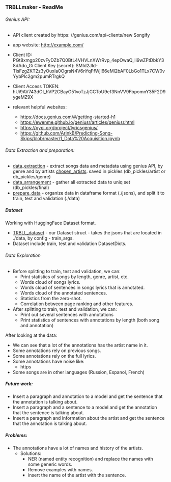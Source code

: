 ### TRBLLmaker - ReadMe

######  Genius API:
- API client created by https:
//genius.com/api-clients/new
Songify

- app website:
http://example.com/
- Client ID:
PGt8xmgp20zvFyDZb7Q0BtL4VHVLnXWrRvp_4epOwaQ_lI9wZFtDbkY38dAdo_Gi
Client Key (secret):
SMId2JId-TisFzgZKT2z3yOuxIa0OgrsN4V6nYqFfWji66eMl2bAF0LbGo1TLx7CW0vYybPlc2gm2pumRTrgkQ
- Client Access TOKEN:
hUi9AV743dOI_hVP2CBayG51voTzJjCCToU9ef3NnVV9FbpomnY35F2D9ygeMZ9X

- relevant helpful websites:
    - https://docs.genius.com/#/getting-started-h1
    - https://ewenme.github.io/geniusr/articles/geniusr.html
    - https://pypi.org/project/lyricsgenius/
    - https://github.com/ArinkB/Predicting-Song-Skips/blob/master/1_Data%20Acquisition.ipynb
    
######  Data Extraction and preparation:
- [data_extraction](data_extraction.py) - extract songs data and metadata using genius API, 
  by genre and by artists [chosen_artists](chosen_artists.py). saved in pickles (db_pickles/artist or db_pickles/genre)
- [data_arrangement](data_arrangement.py) - gather all extracted data to uniq set (db_pickles/final)
- [prepare_data](prepare_data.py) - organize data in dataframe format (./jsons), 
  and split it to train, test and validation (./data)

##### Dataset
Working with HuggingFace Dataset format.
- [TRBLL_dataset](TRBLL_dataset.py) - our Dataset struct - takes the jsons that are located in ./data, by config - train_args.
- Dataset include train, test and validation DatasetDicts.
  
###### Data Exploration
- Before splitting to train, test and validation, we can:
    - Print statistics of songs by length, genre, artist, etc.
    - Words cloud of songs lyrics.
    - Words cloud of sentences in songs lyrics that is annotated.
    - Words cloud of the annotated sentences.
    - Statistics from the zero-shot.
    - Correlation between page ranking and other features.
- After splitting to train, test and validation, we can:
    - Print out several sentences with annotations
    - Print statistics of sentences with annotations by length (both song and annotation)

After looking at the data:
- We can see that a lot of the annotations has the artist name in it.
- Some annotations rely on previous songs.
- Some annotations rely on the full lyrics.
- Some annotations have noise like:
  - https
- Some songs are in other languages (Russion, Espanol, French)

##### Future work:
  - Insert a paragraph and annotation to a model and get the sentence that the annotation is talking about.
  - Insert a paragraph and a sentence to a model and get the annotation that the sentence is talking about.
  - Insert a paragraph and information about the artist and get the sentence that the annotation is talking about.

##### Problems:
  - The annotations have a lot of names and history of the artists.
    - Solutions:
       - NER (named entity recognition) and replace the names with some generic words.
       - Remove examples with names.
       - insert the name of the artist with the sentence.
